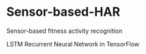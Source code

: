 # Sensor-based-HAR
Sensor-based fitness activity recognition

LSTM Recurrent Neural Network in TensorFlow
